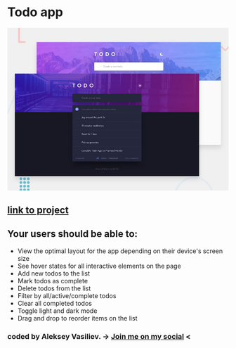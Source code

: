 # Todo app

![Design preview for the Todo app coding challenge](./design/desktop-preview.jpg)


## [link to project](https://todo-app-smoky-nine.vercel.app/)

## Your users should be able to:

- View the optimal layout for the app depending on their device's screen size
- See hover states for all interactive elements on the page
- Add new todos to the list
- Mark todos as complete
- Delete todos from the list
- Filter by all/active/complete todos
- Clear all completed todos
- Toggle light and dark mode
- Drag and drop to reorder items on the list

### coded by Aleksey Vasiliev. -> [Join me on my social](https://vk.com/alekseyvy) <
